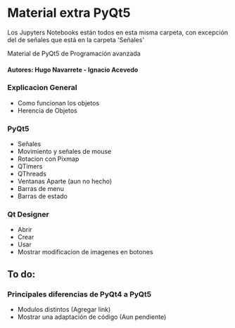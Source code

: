 # Material  extra PyQt5

Los Jupyters Notebooks están todos en esta misma carpeta, con excepción del de señales que está en la carpeta 'Señales'

Material de PyQt5 de Programación avanzada
#### Autores: Hugo Navarrete - Ignacio Acevedo

### Explicacion General
* Como funcionan los objetos
* Herencia de Objetos

### PyQt5

* Señales
* Movimiento y señales de mouse
* Rotacion con Pixmap
* QTimers
* QThreads
* Ventanas Aparte (aun no hecho)
* Barras de menu
* Barras de estado

### Qt Designer

* Abrir
* Crear 
* Usar
* Mostrar modificacion de imagenes en botones 

## To do:
### Principales diferencias de PyQt4 a PyQt5

* Modulos distintos (Agregar link)
* Mostrar una adaptación de código (Aun pendiente)

